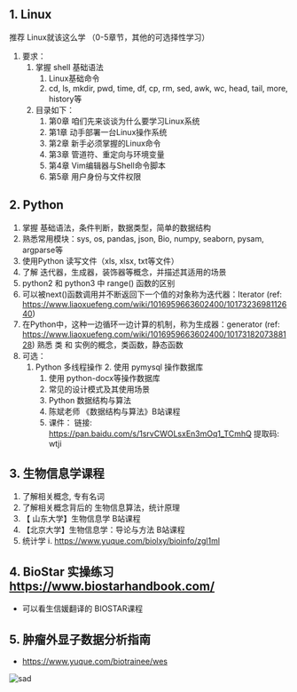 ## 1. Linux 

推荐 Linux就该这么学 （0-5章节，其他的可选择性学习）

1. 要求：
    1. 掌握 shell 基础语法
        1. Linux基础命令
        2. cd, ls, mkdir, pwd, time, df, cp, rm, sed, awk, wc, head, tail, more, history等
    2. 目录如下：	
        1. 第0章 咱们先来谈谈为什么要学习Linux系统
        2. 第1章 动手部署一台Linux操作系统
        3. 第2章 新手必须掌握的Linux命令
        4. 第3章 管道符、重定向与环境变量
        5. 第4章 Vim编辑器与Shell命令脚本
        6. 第5章 用户身份与文件权限

## 2. Python 

1. 掌握 基础语法，条件判断，数据类型，简单的数据结构
2. 熟悉常用模块：sys, os, pandas, json, Bio, numpy, seaborn, pysam, argparse等
3. 使用Python 读写文件（xls, xlsx, txt等文件）
4. 了解 迭代器，生成器，装饰器等概念，并描述其适用的场景
5. python2 和 python3 中 range() 函数的区别
6. 可以被next()函数调用并不断返回下一个值的对象称为迭代器：Iterator   (ref: https://www.liaoxuefeng.com/wiki/1016959663602400/1017323698112640)
7. 在Python中，这种一边循环一边计算的机制，称为生成器：generator (ref: https://www.liaoxuefeng.com/wiki/1016959663602400/1017318207388128)
    熟悉 类 和 实例的概念，类函数，静态函数
8. 可选：
    1. Python 多线程操作
        2. 使用 pymysql 操作数据库
          1. 使用 python-docx等操作数据库
          2. 常见的设计模式及其使用场景
          3. Python 数据结构与算法
          4. 陈斌老师 《数据结构与算法》B站课程
          5. 课件： 链接: https://pan.baidu.com/s/1srvCWOLsxEn3mOq1_TCmhQ 提取码: wtji

## 3. 生物信息学课程

1. 了解相关概念, 专有名词
2. 了解相关概念背后的 生物信息算法，统计原理
3. 【 山东大学】生物信息学 B站课程
4. 【北京大学】生物信息学：导论与方法 B站课程
5. 统计学
    ⅰ. https://www.yuque.com/biolxy/bioinfo/zgl1ml
## 4. BioStar 实操练习 https://www.biostarhandbook.com/
- 可以看生信媛翻译的 BIOSTAR课程

## 5. 肿瘤外显子数据分析指南

- https://www.yuque.com/biotrainee/wes


![sad](https://www.biostarhandbook.com/images/what-is-a-biostar.png)
